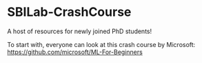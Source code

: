 # SBILab-CrashCourse
A host of resources for newly joined PhD students!

To start with, everyone can look at this crash course by Microsoft:
https://github.com/microsoft/ML-For-Beginners 
